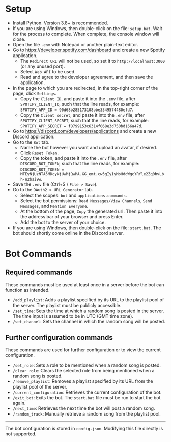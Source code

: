 # Setup

- Install Python. Version 3.8+ is recommended.
- If you are using Windows, then double-click on the file: `setup.bat`. Wait for the process to complete. When complete, the console window will close.
- Open the file `.env` with Notepad or another plain-text editor.
- Go to https://developer.spotify.com/dashboard and create a new Spotify application.
  - The `Redirect URI` will not be used, so set it to `http://localhost:3000` (or any unused port).
  - Select `Web API` to be used.
  - Read and agree to the developer agreement, and then save the application.
- In the page to which you are redirected, in the top-right corner of the page, click `Settings`.
  - Copy the `Client ID`, and paste it into the `.env` file, after `SPOTIPY_CLIENT_ID`, such that the line reads, for example: `SPOTIFY_APP_ID = 90d68b285173108bbe3349574480efd7`.
  - Copy the `Client secret`, and paste it into the `.env` file, after `SPOTIPY_CLIENT_SECRET`, such that the line reads, for example: `SPOTIFY_APP_SECRET = f8799153c6314f068e3d750bd166a47d`.
- Go to https://discord.com/developers/applications and create a new Discord application.
- Go to the `Bot` tab.
  - Name the bot however you want and upload an avatar, if desired.
  - Click `Reset Token`.
  - Copy the token, and paste it into the `.env` file, after `DISCORD_BOT_TOKEN`, such that the line reads, for example: `DISCORD_BOT_TOKEN = MTEyNjUzNTA5MDcyNjUwMjQwMA.GG_emt.cw3gIyIyMoHddWgcYRYle2Zq0bvLbh-n2bsi9w`.
- Save the `.env` file (Ctrl+S / `File > Save`).
- Go to the `OAuth2 > URL Generator` tab.
  - Select the scopes: `bot` and `applications.commands`.
  - Select the bot permissions: `Read Messages/View Channels`, `Send Messages`, and `Mention Everyone`.
  - At the bottom of the page, `Copy` the generated url. Then paste it into the address bar of your browser and press Enter.
  - Add the bot to the server of your choice.
- If you are using Windows, then double-click on the file: `start.bat`. The bot should shortly come online in the Discord server.

# Bot Commands

## Required commands

These commands must be used at least once in a server before the bot can function as intended.

- `/add_playlist`: Adds a playlist specified by its URL to the playlist pool of the server. The playlist must be publicly accessible.
- `/set_time`: Sets the time at which a random song is posted in the server. The time input is assumed to be in UTC (GMT time zone).
- `/set_channel`: Sets the channel in which the random song will be posted.

## Further configuration commands

These commands are used for further configuration or to view the current configuration.

- `/set_role`: Sets a role to be mentioned when a random song is posted.
- `/clear_role`: Clears the selected role from being mentioned when a random song is posted.
- `/remove_playlist`: Removes a playlist specified by its URL from the playlist pool of the server.
- `/current_configuration`: Retrieves the current configuration of the bot.
- `/exit_bot`: Exits the bot. The `start.bat` file must be run to start the bot again.
- `/next_time`: Retrieves the next time the bot will post a random song.
- `/random_track`: Manually retrieve a random song from the playlist pool.

---

The bot configuration is stored in `config.json`. Modifying this file directly is not supported.
